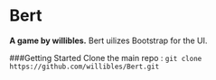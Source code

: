 # Bert
**A game by willibles.** Bert uilizes Bootstrap for the UI.

###Getting Started
Clone the main repo : `git clone https://github.com/willibles/Bert.git`
